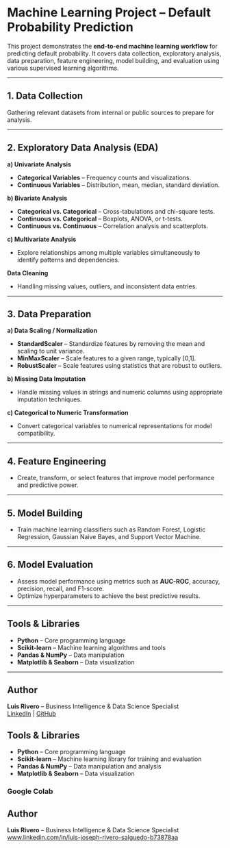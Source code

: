 # Machine Learning Project – Default Probability Prediction

This project demonstrates the **end-to-end machine learning workflow** for predicting default probability. It covers data collection, exploratory analysis, data preparation, feature engineering, model building, and evaluation using various supervised learning algorithms.

---

## 1. Data Collection
Gathering relevant datasets from internal or public sources to prepare for analysis.

---

## 2. Exploratory Data Analysis (EDA)

**a) Univariate Analysis**  
- **Categorical Variables** – Frequency counts and visualizations.  
- **Continuous Variables** – Distribution, mean, median, standard deviation.  

**b) Bivariate Analysis**  
- **Categorical vs. Categorical** – Cross-tabulations and chi-square tests.  
- **Continuous vs. Categorical** – Boxplots, ANOVA, or t-tests.  
- **Continuous vs. Continuous** – Correlation analysis and scatterplots.  

**c) Multivariate Analysis**  
- Explore relationships among multiple variables simultaneously to identify patterns and dependencies.  

**Data Cleaning**  
- Handling missing values, outliers, and inconsistent data entries.

---

## 3. Data Preparation

**a) Data Scaling / Normalization**  
- **StandardScaler** – Standardize features by removing the mean and scaling to unit variance.  
- **MinMaxScaler** – Scale features to a given range, typically [0,1].  
- **RobustScaler** – Scale features using statistics that are robust to outliers.  

**b) Missing Data Imputation**  
- Handle missing values in strings and numeric columns using appropriate imputation techniques.  

**c) Categorical to Numeric Transformation**  
- Convert categorical variables to numerical representations for model compatibility.

---

## 4. Feature Engineering
- Create, transform, or select features that improve model performance and predictive power.

---

## 5. Model Building
- Train machine learning classifiers such as Random Forest, Logistic Regression, Gaussian Naive Bayes, and Support Vector Machine.  

---

## 6. Model Evaluation
- Assess model performance using metrics such as **AUC-ROC**, accuracy, precision, recall, and F1-score.  
- Optimize hyperparameters to achieve the best predictive results.

---

## Tools & Libraries
- **Python** – Core programming language  
- **Scikit-learn** – Machine learning algorithms and tools  
- **Pandas & NumPy** – Data manipulation  
- **Matplotlib & Seaborn** – Data visualization  

---

## Author
**Luis Rivero** – Business Intelligence & Data Science Specialist  
[LinkedIn](https://linkedin.com/in/your-link) | [GitHub](https://github.com/your-user)

## Tools & Libraries

- **Python** – Core programming language  
- **Scikit-learn** – Machine learning library for training and evaluation  
- **Pandas & NumPy** – Data manipulation and analysis  
- **Matplotlib & Seaborn** – Data visualization  

### Google Colab  

## Author

**Luis Rivero** – Business Intelligence & Data Science Specialist  
www.linkedin.com/in/luis-joseph-rivero-salguedo-b73878aa
